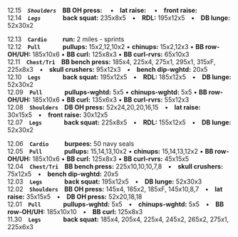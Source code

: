 12.15 ***`Shoulders`*** **BB OH press:**   • **lat raise:**   • **front raise:**  
12.14 ***`Legs     `*** **back squat:** 235x8x5 • **RDL:** 195x12x5 • **DB lunge:** 52x30x2  

12.13 **`Cardio   `** **run:** 2 miles - sprints  
12.12 **`Pull     `** **pullups:** 15x2,12,10x2 • **chinups:** 15x2,12x3 • **BB row-OH/UH:** 185x10x6 • **BB curl:** 125x8x3 • **BB curl-rvrs:** 65x10x3  
12.11 **`Chest/Tri`** **BB bench press:** 185x4, 225x4, 275x1, 295x1, 315xF, 225x8x3 • **skull crushers:** 95x12x3 • **bench dip-wghtd:** 20x5  
12.10 **`Legs     `** **back squat:** 195x12x5 • **RDL:** 185x12x5 • **DB lunge:** 52x30x2  
12.09 **`Pull     `** **pullups-wghtd:** 5x5 • **chinups-wghtd:** 5x5 • **BB row-OH/UH:** 185x10x6 • **BB curl:** 135x6x3 • **BB curl-rvrs:** 55x12x3  
12.08 **`Shoulders`** **DB OH press:** 52x24,20,20,16,15 • **lat raise:** 30x15x5 • **front raise:** 30x12x5  
12.07 **`Legs     `** **back squat:** 225x8x5 • **RDL:** 155x12x5 • **DB lunge:** 52x30x2  

12.06 **`Cardio   `** **burpees:** 50 navy seals  
12.05 **`Pull     `** **pullups:** 15,14,13,10x2 • **chinups:** 15,14,13,12x2 • **BB row-OH/UH:** 185x10x6 • **BB curl:** 125x8x3 • **BB curl-rvrs:** 45x15x5  
12.04 **`Chest/Tri`** **BB bench press:** 225x10,10,10,7,8 • **skull crushers:** 75x12x5 • **bench dip-wghtd:** 20x5  
12.03 **`Legs     `** **back squat:** 195x12x5 • **DB lunge:** 52x30x3  
12.02 **`Shoulders`** **BB OH press:** 145x4, 165x2, 185xF, 145x10,8,7 • **lat raise:** 35x15x5 • **DB OH press:** 52x20,18,18  
12.01 **`Pull     `** **pullups-wghtd:** 5x5 • **chinups-wghtd:** 5x5 • **BB row-OH/UH:** 185x10x10 • **BB curl:** 125x8x3  
11.30 **`Legs     `** **back squat:** 185x4, 205x4, 225x4, 245x2, 265x2, 275x1, 225x6x3  
